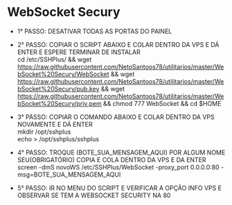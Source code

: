 # WebSocket Secury
* 1° PASSO: DESATIVAR TODAS AS PORTAS DO PAINEL <br>
* 2° PASSO: COPIAR O SCRIPT ABAIXO E COLAR DENTRO DA VPS E DÁ ENTER E ESPERE TERMINAR DE INSTALAR<br>
cd /etc/SSHPlus/ && wget https://raw.githubusercontent.com/NetoSantoos78/utilitarios/master/WebSocket%20Secury/WebSocket && wget https://raw.githubusercontent.com/NetoSantoos78/utilitarios/master/WebSocket%20Secury/pub.key && wget https://raw.githubusercontent.com/NetoSantoos78/utilitarios/master/WebSocket%20Secury/priv.pem && chmod 777 WebSocket && cd $HOME<br>

* 3° PASSO: COPIAR O COMANDO ABAIXO E COLAR DENTRO DA VPS NOVAMENTE E DÁ ENTER<br>
mkdir /opt/sshplus<br>
echo > /opt/sshplus/sshplus<br>

* 4° PASSO: TROQUE (BOTE_SUA_MENSAGEM_AQUI) POR ALGUM NOME SEU(OBRIGATÓRIO) COPIA E COLA DENTRO DA VPS E DA ENTER<br>
screen -dmS novoWS /etc/SSHPlus/WebSocket -proxy_port 0.0.0.0:80 -msg=BOTE_SUA_MENSAGEM_AQUI<br>

* 5° PASSO: IR NO MENU DO SCRIPT E VERIFICAR A OPÇÃO INFO VPS E OBSERVAR SE TEM A WEBSOCKET SECURITY NA 80<br>
